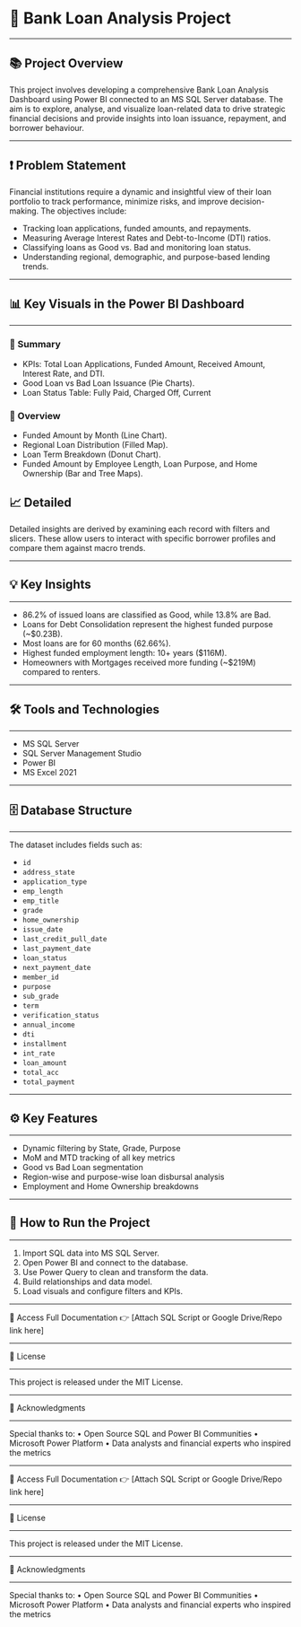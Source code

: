 
# 🏦 Bank Loan Analysis Project

________________________________________
## 📚 Project Overview
This project involves developing a comprehensive Bank Loan Analysis Dashboard using Power BI connected to an MS SQL Server database. The aim is to explore, analyse, and visualize loan-related data to drive strategic financial decisions and provide insights into loan issuance, repayment, and borrower behaviour.

________________________________________
## ❗ Problem Statement
Financial institutions require a dynamic and insightful view of their loan portfolio to track performance, minimize risks, and improve decision-making. The objectives include:
-	Tracking loan applications, funded amounts, and repayments.
-	Measuring Average Interest Rates and Debt-to-Income (DTI) ratios.
-	Classifying loans as Good vs. Bad and monitoring loan status.
-	Understanding regional, demographic, and purpose-based lending trends.

________________________________________
## 📊 Key Visuals in the Power BI Dashboard
________________________________________
### 💼 Summary
- KPIs: Total Loan Applications, Funded Amount, Received Amount, Interest Rate, and DTI.
-	Good Loan vs Bad Loan Issuance (Pie Charts).
-	Loan Status Table: Fully Paid, Charged Off, Current

### 🔎 Overview
- Funded Amount by Month (Line Chart).
-	Regional Loan Distribution (Filled Map).
-	Loan Term Breakdown (Donut Chart).
-	Funded Amount by Employee Length, Loan Purpose, and Home Ownership (Bar and Tree Maps).

## 📈 Detailed
Detailed insights are derived by examining each record with filters and slicers. These allow users to interact with specific borrower profiles and compare them against macro trends.

________________________________________
## 💡 Key Insights
________________________________________
-	86.2% of issued loans are classified as Good, while 13.8% are Bad.
-	Loans for Debt Consolidation represent the highest funded purpose (~$0.23B).
-	Most loans are for 60 months (62.66%).
-	Highest funded employment length: 10+ years ($116M).
-	Homeowners with Mortgages received more funding (~$219M) compared to renters.

________________________________________
## 🛠️ Tools and Technologies
________________________________________
-	MS SQL Server
-	SQL Server Management Studio
-	Power BI 
-	MS Excel 2021
  
________________________________________
## 🗄️ Database Structure
________________________________________
The dataset includes fields such as:
- `id`
- `address_state`
- `application_type`
- `emp_length`
- `emp_title`
- `grade`
- `home_ownership`
- `issue_date`
- `last_credit_pull_date`
- `last_payment_date`
- `loan_status`
- `next_payment_date`
- `member_id`
- `purpose`
- `sub_grade`
- `term`
- `verification_status`
- `annual_income`
- `dti`
- `installment`
- `int_rate`
- `loan_amount`
- `total_acc`
- `total_payment`

________________________________________
## ⚙️ Key Features
________________________________________
-	Dynamic filtering by State, Grade, Purpose
-	MoM and MTD tracking of all key metrics
-	Good vs Bad Loan segmentation
-	Region-wise and purpose-wise loan disbursal analysis
-	Employment and Home Ownership breakdowns

________________________________________
## 🚀 How to Run the Project
________________________________________
1.	Import SQL data into MS SQL Server.
2.	Open Power BI and connect to the database.
3.	Use Power Query to clean and transform the data.
4.	Build relationships and data model.
5.	Load visuals and configure filters and KPIs.
   
________________________________________
📄 Access Full Documentation
👉 [Attach SQL Script or Google Drive/Repo link here]
________________________________________
📜 License
________________________________________
This project is released under the MIT License.
________________________________________
🙌 Acknowledgments
________________________________________
Special thanks to:
•	Open Source SQL and Power BI Communities
•	Microsoft Power Platform
•	Data analysts and financial experts who inspired the metrics





________________________________________
📄 Access Full Documentation
👉 [Attach SQL Script or Google Drive/Repo link here]
________________________________________
📜 License
________________________________________
This project is released under the MIT License.
________________________________________
🙌 Acknowledgments
________________________________________
Special thanks to:
•	Open Source SQL and Power BI Communities
•	Microsoft Power Platform
•	Data analysts and financial experts who inspired the metrics

